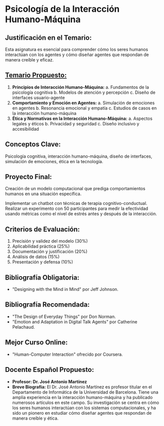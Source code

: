 # Psicología de la Interacción Humano-Máquina

## Justificación en el Temario:

Esta asignatura es esencial para comprender cómo los seres humanos interactúan con los agentes y cómo diseñar agentes que respondan de manera creíble y eficaz.

## [Temario Propuesto:](psicologia-de-la-interaccion-humano-maquina/temario-propuesto.md)

1. **Principios de Interacción Humano-Máquina:**
a. Fundamentos de la psicología cognitiva
b. Modelos de atención y percepción
c. Diseño de interfaces usuario-agente
2. **Comportamiento y Emoción en Agentes:**
a. Simulación de emociones en agentes
b. Resonancia emocional y empatía
c. Estudios de casos en la interacción humano-máquina
3. **Ética y Normativas en la Interacción Humano-Máquina:**
a. Aspectos legales y éticos
b. Privacidad y seguridad
c. Diseño inclusivo y accesibilidad

## Conceptos Clave:

Psicología cognitiva, interacción humano-máquina, diseño de interfaces, simulación de emociones, ética en la tecnología.

## Proyecto Final: 

Creación de un modelo computacional que prediga comportamientos humanos en una situación específica.

Implementar un chatbot con técnicas de terapia cognitivo-conductual. Realizar un experimento con 50 participantes para medir la efectividad usando métricas como el nivel de estrés antes y después de la interacción.

## Criterios de Evaluación:

1. Precisión y validez del modelo (30%)
2. Aplicabilidad práctica (25%)
3. Documentación y justificación (20%)
4. Análisis de datos (15%)
5. Presentación y defensa (10%)

## Bibliografía Obligatoria:

- "Designing with the Mind in Mind" por Jeff Johnson.

## Bibliografía Recomendada:

- "The Design of Everyday Things" por Don Norman.
- "Emotion and Adaptation in Digital Talk Agents" por Catherine Pelachaud.

## Mejor Curso Online:

- "Human-Computer Interaction" ofrecido por Coursera.

## Docente Español Propuesto:

- **Profesor: Dr. José Antonio Martínez**
- **Breve Biografía:** El Dr. José Antonio Martínez es profesor titular en el Departamento de Informática de la Universidad de Barcelona. Tiene una amplia experiencia en la interacción humano-máquina y ha publicado numerosos artículos en este campo. Su investigación se centra en cómo los seres humanos interactúan con los sistemas computacionales, y ha sido un pionero en estudiar cómo diseñar agentes que respondan de manera creíble y ética.